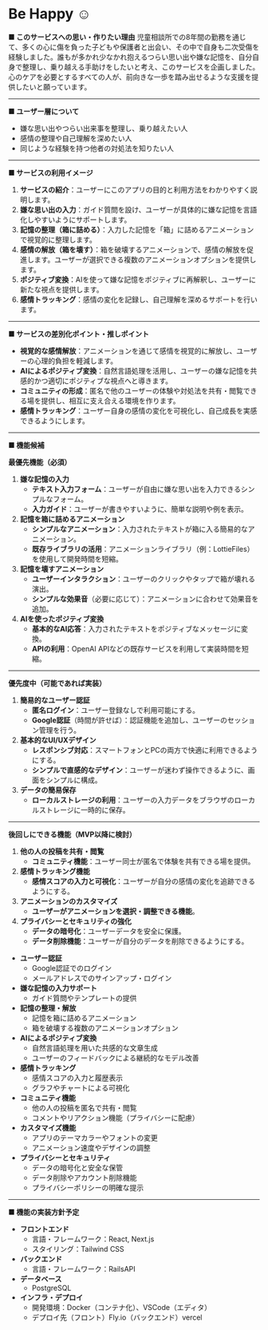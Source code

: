 # Be Happy ☺

**■ このサービスへの思い・作りたい理由**
児童相談所での8年間の勤務を通じて、多くの心に傷を負った子どもや保護者と出会い、その中で自身も二次受傷を経験しました。誰もが多かれ少なかれ抱えるつらい思い出や嫌な記憶を、自分自身で整理し、乗り越える手助けをしたいと考え、このサービスを企画しました。心のケアを必要とするすべての人が、前向きな一歩を踏み出せるような支援を提供したいと願っています。

---

**■ ユーザー層について**

- 嫌な思い出やつらい出来事を整理し、乗り越えたい人
- 感情の整理や自己理解を深めたい人
- 同じような経験を持つ他者の対処法を知りたい人

---

**■ サービスの利用イメージ**

1. **サービスの紹介**：ユーザーにこのアプリの目的と利用方法をわかりやすく説明します。
2. **嫌な思い出の入力**：ガイド質問を設け、ユーザーが具体的に嫌な記憶を言語化しやすいようにサポートします。
3. **記憶の整理（箱に詰める）**：入力した記憶を「箱」に詰めるアニメーションで視覚的に整理します。
4. **感情の解放（箱を壊す）**：箱を破壊するアニメーションで、感情の解放を促進します。ユーザーが選択できる複数のアニメーションオプションを提供します。
5. **ポジティブ変換**：AIを使って嫌な記憶をポジティブに再解釈し、ユーザーに新たな視点を提供します。
6. **感情トラッキング**：感情の変化を記録し、自己理解を深めるサポートを行います。

---

**■ サービスの差別化ポイント・推しポイント**

- **視覚的な感情解放**：アニメーションを通じて感情を視覚的に解放し、ユーザーの心理的負担を軽減します。
- **AIによるポジティブ変換**：自然言語処理を活用し、ユーザーの嫌な記憶を共感的かつ適切にポジティブな視点へと導きます。
- **コミュニティの形成**：匿名で他のユーザーの体験や対処法を共有・閲覧できる場を提供し、相互に支え合える環境を作ります。
- **感情トラッキング**：ユーザー自身の感情の変化を可視化し、自己成長を実感できるようにします。

---

**■ 機能候補**

**最優先機能（必須）**

1. **嫌な記憶の入力**
    - **テキスト入力フォーム**：ユーザーが自由に嫌な思い出を入力できるシンプルなフォーム。
    - **入力ガイド**：ユーザーが書きやすいように、簡単な説明や例を表示。
2. **記憶を箱に詰めるアニメーション**
    - **シンプルなアニメーション**：入力されたテキストが箱に入る簡易的なアニメーション。
    - **既存ライブラリの活用**：アニメーションライブラリ（例：LottieFiles）を使用して開発時間を短縮。
3. **記憶を壊すアニメーション**
    - **ユーザーインタラクション**：ユーザーのクリックやタップで箱が壊れる演出。
    - **シンプルな効果音**（必要に応じて）：アニメーションに合わせて効果音を追加。
4. **AIを使ったポジティブ変換**
    - **基本的なAI応答**：入力されたテキストをポジティブなメッセージに変換。
    - **APIの利用**：OpenAI APIなどの既存サービスを利用して実装時間を短縮。

---

**優先度中（可能であれば実装）**

1. **簡易的なユーザー認証**
    - **匿名ログイン**：ユーザー登録なしで利用可能にする。
    - **Google認証**（時間が許せば）：認証機能を追加し、ユーザーのセッション管理を行う。
2. **基本的なUI/UXデザイン**
    - **レスポンシブ対応**：スマートフォンとPCの両方で快適に利用できるようにする。
    - **シンプルで直感的なデザイン**：ユーザーが迷わず操作できるように、画面をシンプルに構成。
3. **データの簡易保存**
    - **ローカルストレージの利用**：ユーザーの入力データをブラウザのローカルストレージに一時的に保存。

---

**後回しにできる機能（MVP以降に検討）**

1. **他の人の投稿を共有・閲覧**
    - **コミュニティ機能**：ユーザー同士が匿名で体験を共有できる場を提供。
2. **感情トラッキング機能**
    - **感情スコアの入力と可視化**：ユーザーが自分の感情の変化を追跡できるようにする。
3. **アニメーションのカスタマイズ**
    - **ユーザーがアニメーションを選択・調整できる機能**。
4. **プライバシーとセキュリティの強化**
    - **データの暗号化**：ユーザーデータを安全に保護。
    - **データ削除機能**：ユーザーが自分のデータを削除できるようにする。
- **ユーザー認証**
    - Google認証でのログイン
    - メールアドレスでのサインアップ・ログイン
- **嫌な記憶の入力サポート**
    - ガイド質問やテンプレートの提供
- **記憶の整理・解放**
    - 記憶を箱に詰めるアニメーション
    - 箱を破壊する複数のアニメーションオプション
- **AIによるポジティブ変換**
    - 自然言語処理を用いた共感的な文章生成
    - ユーザーのフィードバックによる継続的なモデル改善
- **感情トラッキング**
    - 感情スコアの入力と履歴表示
    - グラフやチャートによる可視化
- **コミュニティ機能**
    - 他の人の投稿を匿名で共有・閲覧
    - コメントやリアクション機能（プライバシーに配慮）
- **カスタマイズ機能**
    - アプリのテーマカラーやフォントの変更
    - アニメーション速度やデザインの調整
- **プライバシーとセキュリティ**
    - データの暗号化と安全な保管
    - データ削除やアカウント削除機能
    - プライバシーポリシーの明確な提示

---

**■ 機能の実装方針予定**

- **フロントエンド**
    - 言語・フレームワーク：React, Next.js
    - スタイリング：Tailwind CSS
- **バックエンド**
    - 言語・フレームワーク：RailsAPI
- **データベース**
    - PostgreSQL
- **インフラ・デプロイ**
    - 開発環境：Docker（コンテナ化）、VSCode（エディタ）
    - デプロイ先（フロント）Fly.io（バックエンド）vercel
